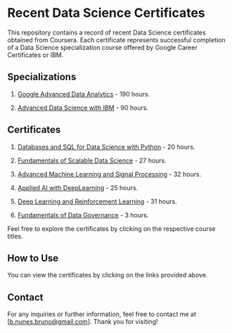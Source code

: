 # Recent Data Science Certificates

This repository contains a record of recent Data Science certificates obtained from Coursera. 
Each certificate represents successful completion of a Data Science specialization course offered by Google Career Certificates or IBM.

## Specializations

1. [Google Advanced Data Analytics](https://coursera.org/verify/professional-cert/AEXU8J58SKTZ) - 190 hours.

2. [Advanced Data Science with IBM](https://coursera.org/verify/specialization/8PRURM6Y76TJ) - 90 hours.

## Certificates

1. [Databases and SQL for Data Science with Python](https://coursera.org/verify/BWCFBY2YTPRH) - 20 hours.

2. [Fundamentals of Scalable Data Science](https://coursera.org/verify/NVAQKP73PU4R) - 27 hours.

3. [Advanced Machine Learning and Signal Processing](https://coursera.org/verify/CVR4ZGNMF5W2) - 32 hours.

4. [Applied AI with DeepLearning](https://coursera.org/verify/J4KM7SGN6B8Z) - 25 hours.

5. [Deep Learning and Reinforcement Learning](https://coursera.org/verify/DH2DPRR46PGC) - 31 hours.

6. [Fundamentals of Data Governance](https://coursera.org/verify/B3VQMR5UFRDB) - 3 hours.

Feel free to explore the certificates by clicking on the respective course titles.

## How to Use

You can view the certificates by clicking on the links provided above.

## Contact

For any inquiries or further information, feel free to contact me at [b.nunes.bruno@gmail.com]. Thank you for visiting!
